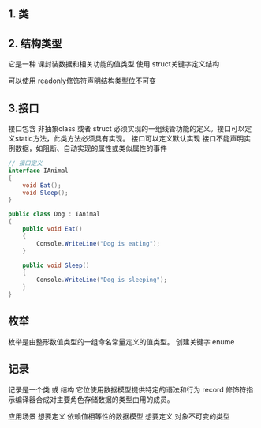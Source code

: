 ## 1. 类

## 2. 结构类型
它是一种 课封装数据和相关功能的值类型
使用 struct关键字定义结构

可以使用 readonly修饰符声明结构类型位不可变

## 3.接口
接口包含 非抽象class 或者 struct 必须实现的一组线管功能的定义。接口可以定义static方法，此类方法必须具有实现。
接口可以定义默认实现
接口不能声明实例数据，如阻断、自动实现的属性或类似属性的事件

```csharp
// 接口定义
interface IAnimal
{
    void Eat();
    void Sleep();
}

public class Dog : IAnimal
{
    public void Eat()
    {
        Console.WriteLine("Dog is eating");
    }

    public void Sleep()
    {
        Console.WriteLine("Dog is sleeping");
    }
}
```
## 枚举
枚举是由整形数值类型的一组命名常量定义的值类型。
创建关键字 enume
## 记录
记录是一个类 或 结构
它位使用数据模型提供特定的语法和行为
record 修饰符指示编译器合成对主要角色存储数据的类型由用的成员。

应用场景
想要定义 依赖值相等性的数据模型
想要定义 对象不可变的类型

